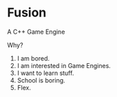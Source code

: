 # Fusion

A C++ Game Engine

Why?

1. I am bored.
2. I am interested in Game Engines.
3. I want to learn stuff.
4. School is boring.
5. Flex.
